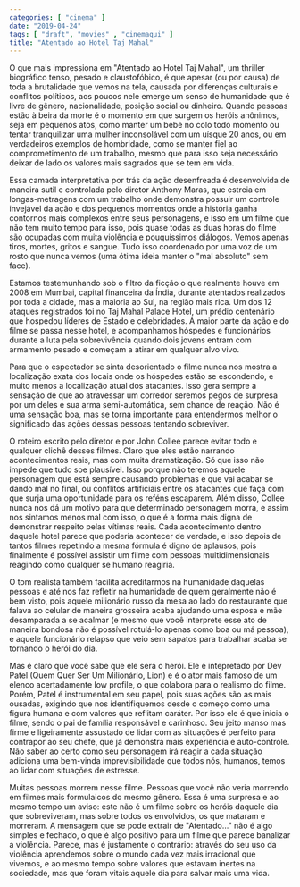 ```yaml
---
categories: [ "cinema" ]
date: "2019-04-24"
tags: [ "draft", "movies" , "cinemaqui" ]
title: "Atentado ao Hotel Taj Mahal"
---
```

O que mais impressiona em "Atentado ao Hotel Taj Mahal", um thriller
biográfico tenso, pesado e claustofóbico, é que apesar (ou por causa)
de toda a brutalidade que vemos na tela, causada por diferenças culturais
e conflitos políticos, aos poucos nele emerge um senso de humanidade que
é livre de gênero, nacionalidade, posição social ou dinheiro. Quando
pessoas estão à beira da morte é o momento em que surgem os heróis
anônimos, seja em pequenos atos, como manter um bebê no colo todo
momento ou tentar tranquilizar uma mulher inconsolável com um uísque
20 anos, ou em verdadeiros exemplos de hombridade, como se manter fiel
ao comprometimento de um trabalho, mesmo que para isso seja necessário
deixar de lado os valores mais sagrados que se tem em vida.

Essa camada interpretativa por trás da ação desenfreada é desenvolvida
de maneira sutil e controlada pelo diretor Anthony Maras, que estreia
em longas-metragens com um trabalho onde demonstra possuir um controle
invejável da ação e dos pequenos momentos onde a história ganha
contornos mais complexos entre seus personagens, e isso em um filme que
não tem muito tempo para isso, pois quase todas as duas horas do filme
são ocupadas com muita violência e pouquíssimos diálogos. Vemos
apenas tiros, mortes, gritos e sangue. Tudo isso coordenado por uma voz
de um rosto que nunca vemos (uma ótima ideia manter o "mal absoluto"
sem face).

Estamos testemunhando sob o filtro da ficção o que realmente houve em
2008 em Mumbai, capital financeira da Índia, durante atentados realizados
por toda a cidade, mas a maioria ao Sul, na região mais rica. Um dos 12
ataques registrados foi no Taj Mahal Palace Hotel, um prédio centenário
que hospedou líderes de Estado e celebridades. A maior parte da ação
e do filme se passa nesse hotel, e acompanhamos hóspedes e funcionários
durante a luta pela sobrevivência quando dois jovens entram com armamento
pesado e começam a atirar em qualquer alvo vivo.

Para que o espectador se sinta desorientado o filme nunca nos mostra a
localização exata dos locais onde os hóspedes estão se escondendo,
e muito menos a localização atual dos atacantes. Isso gera sempre a
sensação de que ao atravessar um corredor seremos pegos de surpresa
por um deles e sua arma semi-automática, sem chance de reação. Não
é uma sensação boa, mas se torna importante para entendermos melhor
o significado das ações dessas pessoas tentando sobreviver.

O roteiro escrito pelo diretor e por John Collee parece evitar todo
e qualquer clichê desses filmes. Claro que eles estão narrando
acontecimentos reais, mas com muita dramatização. Só que isso
não impede que tudo soe plausível. Isso porque não teremos aquele
personagem que está sempre causando problemas e que vai acabar se dando
mal no final, ou conflitos artificiais entre os atacantes que faça
com que surja uma oportunidade para os reféns escaparem. Além disso,
Collee nunca nos dá um motivo para que determinado personagem morra,
e assim nos sintamos menos mal com isso, o que é a forma mais digna
de demonstrar respeito pelas vítimas reais. Cada acontecimento dentro
daquele hotel parece que poderia acontecer de verdade, e isso depois
de tantos filmes repetindo a mesma fórmula é digno de aplausos, pois
finalmente é possível assistir um filme com pessoas multidimensionais
reagindo como qualquer se humano reagiria.

O tom realista também facilita acreditarmos na humanidade daquelas
pessoas e até nos faz refletir na humanidade de quem geralmente não é
bem visto, pois aquele milionário russo da mesa ao lado do restaurante
que falava ao celular de maneira grosseira acaba ajudando uma esposa e
mãe desamparada a se acalmar (e mesmo que você interprete esse ato
de maneira bondosa não é possível rotulá-lo apenas como boa ou
má pessoa), e aquele funcionário relapso que veio sem sapatos para
trabalhar acaba se tornando o herói do dia.

Mas é claro que você sabe que ele será o herói. Ele é intepretado
por Dev Patel (Quem Quer Ser Um Milionário, Lion) e é o ator mais
famoso de um elenco acertadamente low profile, o que colabora para o
realismo do filme. Porém, Patel é instrumental em seu papel, pois suas
ações são as mais ousadas, exigindo que nos identifiquemos desde o
começo como uma figura humana e com valores que reflitam caráter. Por
isso ele é que inicia o filme, sendo o pai de família responsável e
carinhoso. Seu jeito manso mas firme e ligeiramente assustado de lidar com
as situações é perfeito para contrapor ao seu chefe, que já demonstra
mais experiência e auto-controle. Não saber ao certo como seu personagem
irá reagir a cada situação adiciona uma bem-vinda imprevisibilidade
que todos nós, humanos, temos ao lidar com situações de estresse.

Muitas pessoas morrem nesse filme. Pessoas que você não veria morrendo
em filmes mais formulaicos do mesmo gênero. Essa é uma surpresa e ao
mesmo tempo um aviso: este não é um filme sobre os heróis daquele
dia que sobreviveram, mas sobre todos os envolvidos, os que mataram
e morreram. A mensagem que se pode extrair de "Atentado..." não
é algo simples e fechado, o que é algo positivo para um filme que
parece banalizar a violência. Parece, mas é justamente o contrário:
através do seu uso da violência aprendemos sobre o mundo cada vez mais
irracional que vivemos, e ao mesmo tempo sobre valores que estavam inertes
na sociedade, mas que foram vitais aquele dia para salvar mais uma vida.
